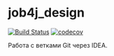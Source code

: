 # job4j_design
[![Build Status](https://travis-ci.org/DmitriyYugai/job4j_design.svg?branch=master)](https://travis-ci.org/DmitriyYugai/job4j_design)
[![codecov](https://codecov.io/gh/DmitriyYugai/job4j_design/branch/master/graph/badge.svg?token=JR1UW0L37O)](https://codecov.io/gh/DmitriyYugai/job4j_design)

Работа с ветками Git через IDEA.